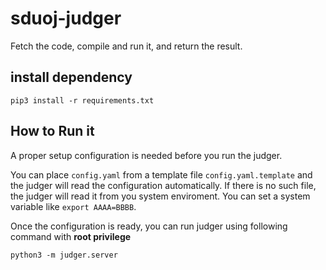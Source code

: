 # sduoj-judger
Fetch the code, compile and run it, and return the result.

## install dependency 

```
pip3 install -r requirements.txt
```

## How to Run it

A proper setup configuration is needed before you run the judger.

You can place `config.yaml` from a template file `config.yaml.template` and the judger will read the configuration automatically. If there is no such file, the judger will read it from you system enviroment. You can set a system variable like `export AAAA=BBBB`.

Once the configuration is ready, you can run judger using following command with **root privilege**

```
python3 -m judger.server
```
